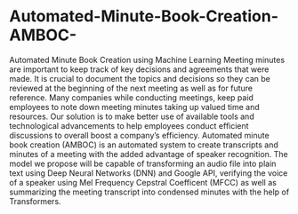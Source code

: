 # Automated-Minute-Book-Creation-AMBOC-
Automated Minute Book Creation using Machine Learning
Meeting minutes are important to keep track of key decisions and agreements that were made. 
It is crucial to document the topics and decisions so they can be reviewed at the beginning of the next meeting as well as for future reference. 
Many companies while conducting meetings, keep paid employees to note down meeting minutes taking up valued time and resources.
Our solution is to make better use of available tools and technological advancements to help employees conduct efficient discussions to overall boost a company’s efficiency.
Automated minute book creation (AMBOC) is an automated system to create transcripts and minutes of a meeting with the added advantage of speaker recognition.
The model we propose will be capable of transforming an audio file into plain text using Deep Neural Networks (DNN) and Google API, verifying the voice of a speaker using Mel Frequency Cepstral Coefficent (MFCC) as well as summarizing the meeting transcript into condensed minutes with the help of Transformers.
  
    
